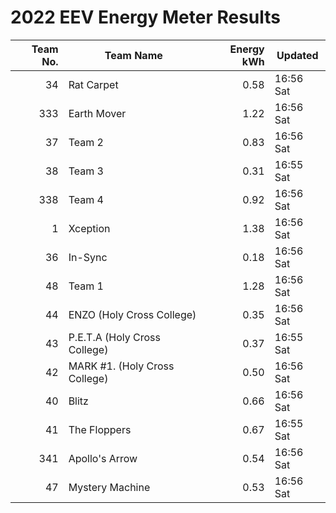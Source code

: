 # 2022 EEV Energy Meter Results
|Team No.|Team Name|Energy kWh|Updated|
|---:|---|---:|---|
|34|Rat Carpet|0.58|16:56 Sat|
|333|Earth Mover|1.22|16:56 Sat|
|37|Team 2|0.83|16:56 Sat|
|38|Team 3|0.31|16:55 Sat|
|338|Team 4|0.92|16:56 Sat|
|1|Xception|1.38|16:56 Sat|
|36|In-Sync|0.18|16:56 Sat|
|48|Team 1|1.28|16:56 Sat|
|44|ENZO (Holy Cross College)|0.35|16:56 Sat|
|43|P.E.T.A (Holy Cross College)|0.37|16:55 Sat|
|42|MARK #1. (Holy Cross College)|0.50|16:56 Sat|
|40|Blitz|0.66|16:56 Sat|
|41|The Floppers|0.67|16:55 Sat|
|341|Apollo's Arrow|0.54|16:56 Sat|
|47|Mystery Machine|0.53|16:56 Sat|
